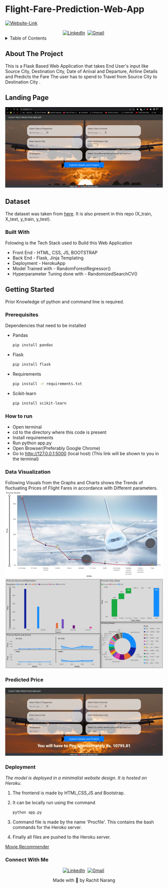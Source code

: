 # Flight-Fare-Prediction-Web-App


<div id="top"></div>

<!-- PROJECT SHIELDS -->
<!--
*** I'm using markdown "reference style" links for readability.
*** Reference links are enclosed in brackets [ ] instead of parentheses ( ).
*** See the bottom of this document for the declaration of the reference variables
*** for contributors-url, forks-url, etc. This is an optional, concise syntax you may use.
*** https://www.markdownguide.org/basic-syntax/#reference-style-links
-->

<a href=""><img src="https://drive.google.com/file/d/1Mg7A9oLnE7U9vHtuwJ4oSWAN5L0gm4sC/view?usp=sharing" alt="Website-Link" /></a>

<div id="tags" align="center">
<a href="https://www.linkedin.com/in/rachit-narang-49a4ba193"><img src="https://img.shields.io/badge/linkedin-%230077B5.svg?&style=for-the-badge&logo=linkedin&logoColor=white" alt="LinkedIn" /></a>&nbsp;
<a href="mailto:rachitnarang1711@gmail.com?subject=Hi%20Rachit"><img src="https://img.shields.io/badge/gmail-%23D14836.svg?&style=for-the-badge&logo=gmail&logoColor=white" alt="Gmail"/></a>&nbsp;
</div>


<!-- TABLE OF CONTENTS -->
<details>
  <summary>Table of Contents</summary>
  <ol>
    <li>
      <a href="#about-the-project">About The Project</a>
      <ul>
        <li><a href="#landing-page">Landing Page</a><li>
        <li><a href="#dataset">Data Set</a><li>
        <li><a href="#built-with">Built With</a></li>
      </ul>
    </li>
    <li>
      <a href="#getting-started">Getting Started</a>
      <ul>
        <li><a href="#prerequisites">Prerequisites</a></li>
        <li><a href="#how-to-run">How to Run</a><li>
        <li><a href="#data-visualization">Data Visualization</a><li>
        <li><a href="predicted-price">Predicted Price</a><li>
        <li><a href="#deployment">Deployment</a></li>
      </ul>
    </li>
  </ol>
</details>



<!-- ABOUT THE PROJECT -->

## About The Project

This is a Flask Based Web Application that takes End User's input like Source City, Destination City, Date of Ariival and Departure, Airline Details and Predicts the Fare The user has to spend to Travel from Source City to Destination City . 

## Landing Page 
![landing page](/static/screen%20.jpg)

## Dataset
The dataset was taken from [here](https://www.kaggle.com/datasets/nikhilmittal/flight-fare-prediction-mh). It is also present in this repo (X_train, X_test, y_train, y_test).




### Built With

Folowing is the Tech Stack used to Build this Web Application 

* Front End - HTML, CSS, JS, BOOTSTRAP 
* Back End - Flask, Jinja Templating 
* Deployment - HerokuApp
* Model Trained with - RandomForestRegressor()
* Hyperparameter Tuning done with - RandomizedSearchCV()





<!-- GETTING STARTED -->
## Getting Started

Prior Knowledge of python and command line is required.

### Prerequisites
Dependencies that need to be installed
* Pandas
  ```sh
  pip install pandas
  ```

* Flask
  ```sh
  pip install flask
  ```

* Requirements
  ```sh
  pip install -r requirements.txt
  ```

* Scikit-learn
  ```sh
  pip install scikit-learn
  ```


### How to run
- Open terminal
- cd to the directory where this code is present
- Install requirements
- Run python app.py
- Open Browser(Preferably Google Chrome)
- Go to http://127.0.0.1:5000 (local host) (This link will be shown to you in the terminal)

### Data Visualization 
Following Visuals from the Graphs and Charts shows the Trends of fluctuating Prices of Flight Fares in accordance with Different parameters.
![data visualization](/static/data1.jpg)
![data visualization](/static/data2.jpg)

### Predicted Price
![predicted page](/static/predict.jpg)



### Deployment

_The model is deployed in a minimalist website design. It is hosted on Heroku._

1. The frontend is made by HTML,CSS,JS and Bootstrap.
2. It can be locally run using the command
   ```sh
   python app.py
   ```
3. Command file is made by the name 'Procfile'. This contains the bash commands for the Heroko server.
  
4. Finally all files are pushed to the Heroku server.

<a href="https://movie-recommender-sarang.herokuapp.com/">Movie Recommender</a>


### Connect With Me
<div id="tags" align="center">
<a href="https://www.linkedin.com/in/rachit-narang-49a4ba193"><img src="https://img.shields.io/badge/linkedin-%230077B5.svg?&style=for-the-badge&logo=linkedin&logoColor=white" alt="LinkedIn" /></a>&nbsp;
<a href="mailto:rachitnarang1711@gmail.com?subject=Hi%20Rachit"><img src="https://img.shields.io/badge/gmail-%23D14836.svg?&style=for-the-badge&logo=gmail&logoColor=white" alt="Gmail"/></a>&nbsp;
</div>


<p align="center">
Made with 💖 by Rachit Narang</p>

